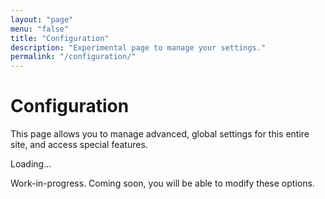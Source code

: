 ```yaml
---
layout: "page"
menu: "false"
title: "Configuration"
description: "Experimental page to manage your settings."
permalink: "/configuration/"
---
```


# Configuration

This page allows you to manage advanced, global settings for this entire site, and access special features.

<!-- TODO:
* Disable offline caching
* Toggle reproduction history
* Specify preferred emulators (backends, cores)
* Force override emulators
* Toggle automatic web/social embeds
* Try to load games marked unavailable
* Configs/saves import/export
-->

<div id="ConfigurationCustomizerElem"><p>Loading...</p></div>

Work-in-progress. Coming soon, you will be able to modify these options.